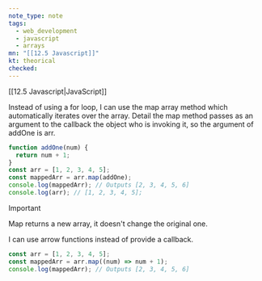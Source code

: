 ```yaml
---
note_type: note
tags:
  - web_development
  - javascript
  - arrays
mn: "[[12.5 Javascript]]"
kt: theorical
checked: 
---
```

[[12.5 Javascript|JavaScript]]

Instead of using a for loop, I can use the map array method which automatically iterates over the array. Detail the map method passes as an argument to the callback the object who is invoking it, so the argument of addOne is arr. 

```javascript
function addOne(num) {
  return num + 1;
}
const arr = [1, 2, 3, 4, 5];
const mappedArr = arr.map(addOne);
console.log(mappedArr); // Outputs [2, 3, 4, 5, 6]
console.log(arr); // [1, 2, 3, 4, 5];
```

>[!important]
>Map returns a new array, it doesn't change the original one.

I can use arrow functions instead of provide a callback.

```javascript
const arr = [1, 2, 3, 4, 5];
const mappedArr = arr.map((num) => num + 1);
console.log(mappedArr); // Outputs [2, 3, 4, 5, 6]
```

